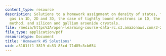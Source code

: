 ```yaml
---
content_type: resource
description: Solutions to a homework assignment on density of states, free electron
  gas in 1D, 2D and 3D, the case of tightly bound electrons in 1D, the tight-binding
  method, and silicon and gallium arsenide crystals.
file: /media/https%3A/open-learning-course-data-rc.s3.amazonaws.com/3-23-electrical-optical-and-magnetic-properties-of-materials-fall-2007/a3101ff13819dc8385cd71d85c3cb654_sol5.pdf
file_type: application/pdf
resourcetype: Document
title: 'Homework #5 Solutions'
uid: a3101ff1-3819-dc83-85cd-71d85c3cb654
---
```

